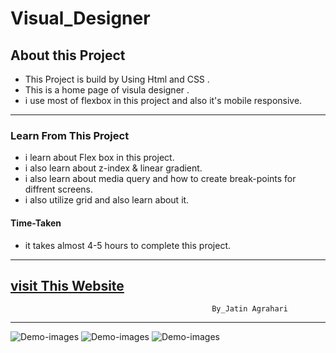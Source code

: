 # Visual_Designer


## About this Project
- This Project is build by Using Html and CSS .                
- This is a home page of visula designer .
- i use most of flexbox in this project and also it's  mobile responsive.  

---

### Learn From This Project
- i learn about Flex box in this project.
- i  also learn about z-index & linear gradient.
- i also learn about media query and how to create break-points for diffrent screens.
- i also utilize grid and also learn about it.

#### Time-Taken
- it takes almost 4-5 hours to complete this project.
---
[visit This Website](https://visual-designer11.netlify.app/)
---

                                                 By_Jatin Agrahari

---

![Demo-images](https://github.com/jatin2311/visual-designer-landing-page/blob/master/Demo/ss-01.png)
![Demo-images](https://github.com/jatin2311/visual-designer-landing-page/blob/master/Demo/ss-02.png)
![Demo-images](https://github.com/jatin2311/visual-designer-landing-page/blob/master/Demo/ss-03.png)
